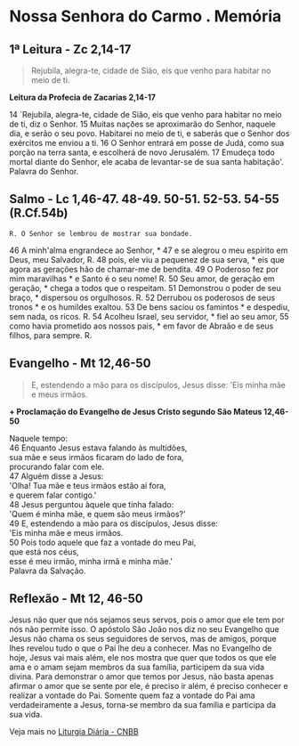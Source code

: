 # Nossa Senhora do Carmo . Memória

## 1ª Leitura - Zc 2,14-17

> Rejubila, alegra-te, cidade de Sião, eis que venho para habitar no meio de ti.

**Leitura da Profecia de Zacarias 2,14-17**

14 `Rejubila, alegra-te, cidade de Sião,   eis que venho para habitar no meio de ti,   diz o Senhor.  15 Muitas naçðes se aproximarão do Senhor, naquele dia,   e serão o seu povo.   Habitarei no meio de ti,   e saberás que o Senhor dos exércitos   me enviou a ti.  16 O Senhor entrará em posse de Judá,   como sua porção na terra santa,   e escolherá de novo Jerusalém.  17 Emudeça todo mortal diante do Senhor,   ele acaba de levantar-se de sua santa habitação'.   Palavra do Senhor.

## Salmo - Lc 1,46-47. 48-49. 50-51. 52-53. 54-55 (R.Cf.54b)

`R. O Senhor se lembrou de mostrar sua bondade.`

46 A minh'alma engrandece ao Senhor, *    47 e se alegrou o meu espírito em Deus, meu Salvador, R.        48 pois, ele viu a pequenez de sua serva, *     eis que agora as gerações hão de chamar-me de bendita.    49 O Poderoso fez por mim maravilhas *     e Santo é o seu nome! R.        50 Seu amor, de geração em geração, *     chega a todos que o respeitam.    51 Demonstrou o poder de seu braço, *     dispersou os orgulhosos. R.        52 Derrubou os poderosos de seus tronos *     e os humildes exaltou.    53 De bens saciou os famintos *     e despediu, sem nada, os ricos. R.        54 Acolheu Israel, seu servidor, *     fiel ao seu amor,    55 como havia prometido aos nossos pais, *     em favor de Abraão e de seus filhos, para sempre. R.

## Evangelho - Mt 12,46-50

> E, estendendo a mão para os discípulos, Jesus disse: 'Eis minha mãe e meus irmãos.

**+ Proclamação do Evangelho de Jesus Cristo segundo São Mateus 12,46-50**

Naquele tempo:   
46 Enquanto Jesus estava falando às multidões,   
 sua mãe e seus irmãos ficaram do lado de fora,   
 procurando falar com ele.   
47 Alguém disse a Jesus:   
 'Olha! Tua mãe e teus irmãos estão aí fora,   
 e querem falar contigo.'   
48 Jesus perguntou àquele que tinha falado:   
 'Quem é minha mãe, e quem são meus irmãos?'   
49 E, estendendo a mão para os discípulos, Jesus disse:   
 'Eis minha mãe e meus irmãos.   
50 Pois todo aquele que faz a vontade do meu Pai,   
 que está nos céus,   
 esse é meu irmão, minha irmã e minha mãe.'   
 Palavra da Salvação.

## Reflexão - Mt 12, 46-50

Jesus não quer que nós sejamos seus servos, pois o amor que ele tem por nós não permite isso. O apóstolo São João nos diz no seu Evangelho que Jesus não chama os seus seguidores de servos, mas de amigos, porque lhes revelou tudo o que o Pai lhe deu a conhecer. Mas no Evangelho de hoje, Jesus vai mais além, ele nos mostra que quer que todos os que ele ama e o amam sejam membros da sua família, participem da sua vida divina. Para demonstrar o amor que temos por Jesus, não basta apenas afirmar o amor que se sente por ele, é preciso ir além, é preciso conhecer e realizar a vontade do Pai. Somente quem faz a vontade do Pai ama verdadeiramente a Jesus, torna-se membro da sua família e participa da sua vida.

Veja mais no [Liturgia Diária - CNBB](http://liturgiadiaria.cnbb.org.br/app/user/user/UserView.php?ano=2016&mes=7&dia=16)
